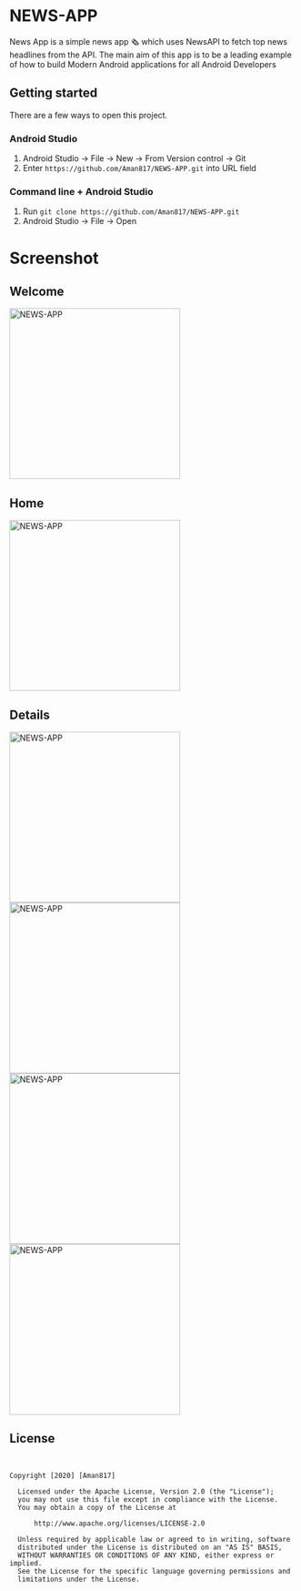 # NEWS-APP




News App is a simple news app 🗞️ which uses NewsAPI to fetch top news headlines from the API. The main aim of this app is to be a leading example of how to build Modern Android applications for all Android Developers

## Getting started
 
 There are a few ways to open this project.

 ### Android Studio
 
 1. Android Studio -> File -> New -> From Version control -> Git
 2. Enter `https://github.com/Aman817/NEWS-APP.git` into URL field
 
 ### Command line + Android Studio
 
 1. Run `git clone https://github.com/Aman817/NEWS-APP.git`
 2. Android Studio -> File -> Open
 
 # Screenshot
 
 ## Welcome

<img src="https://github.com/Aman817/NEWS-APP/blob/master/src/Screenshot_20200531-132235_News%20App.jpg" alt="NEWS-APP" width="300"/>

## Home

<img src="https://raw.githubusercontent.com/Aman817/NEWS-APP/master/src/Screenshot_20200531-132024_News%20App.jpg" alt="NEWS-APP" width="300"/>

## Details
<img src="https://github.com/Aman817/NEWS-APP/blob/master/src/Screenshot_20200531-132033_News%20App.jpg" alt="NEWS-APP" width="300"/>              <img src="https://github.com/Aman817/NEWS-APP/blob/master/src/Screenshot_20200531-132057_News%20App.jpg" alt="NEWS-APP" width="300"/>                <img src="https://github.com/Aman817/NEWS-APP/blob/master/src/Screenshot_20200531-132049_Android%20System.jpg" alt="NEWS-APP" width="300"/>               <img src="https://github.com/Aman817/NEWS-APP/blob/master/src/Screenshot_20200531-132104_News%20App.jpg" alt="NEWS-APP" width="300"/>
 ## License
 ```
 
 
 Copyright [2020] [Aman817]

   Licensed under the Apache License, Version 2.0 (the "License");
   you may not use this file except in compliance with the License.
   You may obtain a copy of the License at

       http://www.apache.org/licenses/LICENSE-2.0

   Unless required by applicable law or agreed to in writing, software
   distributed under the License is distributed on an "AS IS" BASIS,
   WITHOUT WARRANTIES OR CONDITIONS OF ANY KIND, either express or implied.
   See the License for the specific language governing permissions and
   limitations under the License.
   
   ```
   
  
